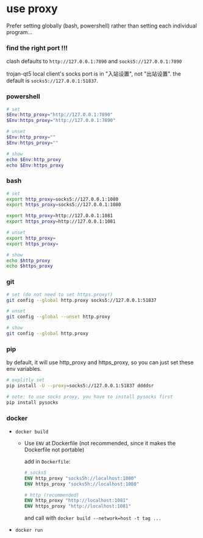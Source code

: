 # use proxy

Prefer setting globally (bash, powershell) rather than setting each individual program...

### find the right port !!!

clash defaults to `http://127.0.0.1:7890` and `socks5://127.0.0.1:7890`

trojan-qt5 local client's socks port is in "入站设置", not "出站设置".	the default is `socks5://127.0.0.1:51837`.




### powershell

```powershell
# set
$Env:http_proxy="http://127.0.0.1:7890"
$Env:https_proxy="http://127.0.0.1:7890"

# unset
$Env:http_proxy=""
$Env:https_proxy=""

# show
echo $Env:http_proxy
echo $Env:https_proxy
```


### bash

```bash
# set
export http_proxy=socks5://127.0.0.1:1080
export https_proxy=socks5://127.0.0.1:1080

export http_proxy=http://127.0.0.1:1081
export https_proxy=http://127.0.0.1:1081

# unset
export http_proxy=
export https_proxy=

# show
echo $http_proxy
echo $https_proxy
```

### git

```bash
# set (do not need to set https.proxy!)
git config --global http.proxy socks5://127.0.0.1:51837 

# unset
git config --global --unset http.proxy

# show 
git config --global http.proxy 
```


### pip

by default, it will use http_proxy and https_proxy, so you can just set these env variables.

```bash
# explitly set
pip install -U --proxy=socks5://127.0.0.1:51837 ddddsr

# note: to use socks proxy, you have to install pysocks first
pip install pysocks
```



### docker

* `docker build`

  * Use `ENV` at Dockerfile (not recommended, since it makes the Dockerfile not portable)

    add in `Dockerfile`:

    ```dockerfile
    # socks5
    ENV http_proxy "socks5h://localhost:1080"
    ENV https_proxy "socks5h://localhost:1080"
    
    # http (recommended)
    ENV http_proxy "http://localhost:1081"
    ENV https_proxy "http://localhost:1081"
    ```

    and call with `docker build --network=host -t tag ...`

* `docker run`
